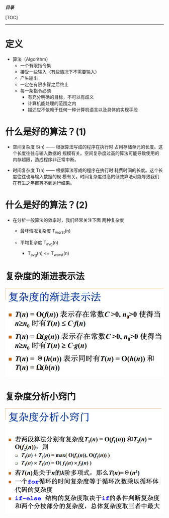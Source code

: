 ***目录***

[TOC]

---

# 定义 
- 算法（Algorithm） 
	* 一个有限指令集 
	* 接受一些输入（有些情况下不需要输入） 
	* 产生输出 
	* 一定在有限步骤之后终止 
	* 每一条指令必须 
		* 有充分明确的目标，不可以有歧义 
		* 计算机能处理的范围之内 
		* 描述应不依赖于任何一种计算机语言以及具体的实现手段

# 什么是好的算法？(1)

* 空间复杂度 S(n) —— 根据算法写成的程序在执行时 占用存储单元的长度。这个长度往往与输入数据的 规模有关。空间复杂度过高的算法可能导致使用的 内存超限，造成程序非正常中断。 

* 时间复杂度 T(n) —— 根据算法写成的程序在执行时 耗费时间的长度。这个长度往往也与输入数据的规 模有关。时间复杂度过高的低效算法可能导致我们 在有生之年都等不到运行结果。

# 什么是好的算法？(2) 

- 在分析一般算法的效率时，我们经常关注下面 两种复杂度 

	- 最坏情况复杂度 T<sub>worst</sub>(n) 

	- 平均复杂度 T<sub>avg</sub>(n) 

		- T<sub>avg</sub>(n) <= T<sub>worst</sub>(n)



# 复杂度的渐进表示法

<img src="assets\复杂度的渐进表示.png" style="zoom: 67%;" />

# 复杂度分析小窍门

<img src="assets\复杂度分析小窍门.png" style="zoom:67%;" />

